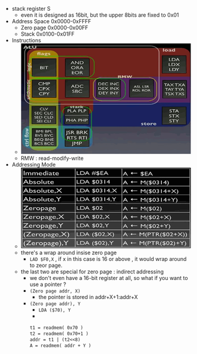

 - stack register S
    - even it is designed as 16bit, but the upper 8bits are fixed to 0x01
 - Address Space  0x0000-0xFFFF
    - Zero page   0x0000-0x00FF
    - Stack       0x0100-0x01FF
 - Instructions
    - ![](../imgs/6502_reverse_instructions.png)
    - RMW : read-modify-write
 - Addressing Mode
    - ![](../imgs/6502_reverse_addr_mode.png)
    - there's a wrap around insise zero page
        - `LAD $F0,X`  , if x in this case is 16 or above , it would wrap around to zeor page.
    - the last two are special for zero page : indirect addressing 
        - we don't even have a 16-bit register at all, so what if you want to use a pointer ?
        - `(Zero page addr, X)`
            - the pointer is stored in addr+X+1:addr+X
        - `(Zero page addr), Y`
            - `LDA ($70), Y` 
            - 
            ```
            t1 = readmem( 0x70 )
            t2 = readmem( 0x70+1 )
            addr = t1 | (t2<<8)
            A = readmem( addr + Y )
            ```



